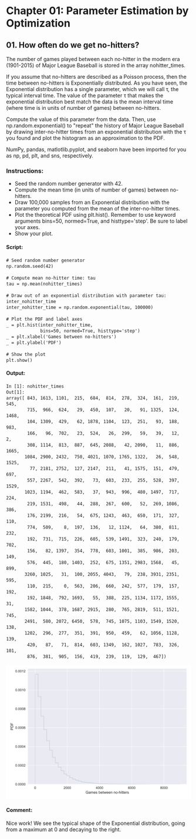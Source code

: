 # Chapter 01: Parameter Estimation by Optimization

## 01. How often do we get no-hitters?
The number of games played between each no-hitter in the modern era (1901-2015) of Major League Baseball is stored in the array nohitter_times.

If you assume that no-hitters are described as a Poisson process, then the time between no-hitters is Exponentially distributed. As you have seen, the Exponential distribution has a single parameter, which we will call τ, the typical interval time. The value of the parameter τ that makes the exponential distribution best match the data is the mean interval time (where time is in units of number of games) between no-hitters.

Compute the value of this parameter from the data. Then, use np.random.exponential() to "repeat" the history of Major League Baseball by drawing inter-no-hitter times from an exponential distribution with the τ you found and plot the histogram as an approximation to the PDF.

NumPy, pandas, matlotlib.pyplot, and seaborn have been imported for you as np, pd, plt, and sns, respectively.

### Instructions:
* Seed the random number generator with 42.
* Compute the mean time (in units of number of games) between no-hitters.
* Draw 100,000 samples from an Exponential distribution with the parameter you computed from the mean of the inter-no-hitter times.
* Plot the theoretical PDF using plt.hist(). Remember to use keyword arguments bins=50, normed=True, and histtype='step'. Be sure to label your axes.
* Show your plot.

#### Script:
```
# Seed random number generator
np.random.seed(42)

# Compute mean no-hitter time: tau
tau = np.mean(nohitter_times)

# Draw out of an exponential distribution with parameter tau: inter_nohitter_time
inter_nohitter_time = np.random.exponential(tau, 100000)

# Plot the PDF and label axes
_ = plt.hist(inter_nohitter_time,
             bins=50, normed=True, histtype='step')
_ = plt.xlabel('Games between no-hitters')
_ = plt.ylabel('PDF')

# Show the plot
plt.show()

```

#### Output:
```
In [1]: nohitter_times
Out[1]: 
array([ 843, 1613, 1101,  215,  684,  814,  278,  324,  161,  219,  545,
        715,  966,  624,   29,  450,  107,   20,   91, 1325,  124, 1468,
        104, 1309,  429,   62, 1878, 1104,  123,  251,   93,  188,  983,
        166,   96,  702,   23,  524,   26,  299,   59,   39,   12,    2,
        308, 1114,  813,  887,  645, 2088,   42, 2090,   11,  886, 1665,
       1084, 2900, 2432,  750, 4021, 1070, 1765, 1322,   26,  548, 1525,
         77, 2181, 2752,  127, 2147,  211,   41, 1575,  151,  479,  697,
        557, 2267,  542,  392,   73,  603,  233,  255,  528,  397, 1529,
       1023, 1194,  462,  583,   37,  943,  996,  480, 1497,  717,  224,
        219, 1531,  498,   44,  288,  267,  600,   52,  269, 1086,  386,
        176, 2199,  216,   54,  675, 1243,  463,  650,  171,  327,  110,
        774,  509,    8,  197,  136,   12, 1124,   64,  380,  811,  232,
        192,  731,  715,  226,  605,  539, 1491,  323,  240,  179,  702,
        156,   82, 1397,  354,  778,  603, 1001,  385,  986,  203,  149,
        576,  445,  180, 1403,  252,  675, 1351, 2983, 1568,   45,  899,
       3260, 1025,   31,  100, 2055, 4043,   79,  238, 3931, 2351,  595,
        110,  215,    0,  563,  206,  660,  242,  577,  179,  157,  192,
        192, 1848,  792, 1693,   55,  388,  225, 1134, 1172, 1555,   31,
       1582, 1044,  378, 1687, 2915,  280,  765, 2819,  511, 1521,  745,
       2491,  580, 2072, 6450,  578,  745, 1075, 1103, 1549, 1520,  138,
       1202,  296,  277,  351,  391,  950,  459,   62, 1056, 1128,  139,
        420,   87,   71,  814,  603, 1349,  162, 1027,  783,  326,  101,
        876,  381,  905,  156,  419,  239,  119,  129,  467])
```

![Alt text](./nohitter_hist.svg)

#### Comment:
Nice work! We see the typical shape of the Exponential distribution, going from a maximum at 0 and decaying to the right.
